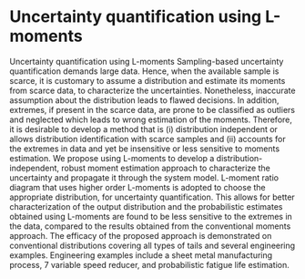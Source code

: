 # Uncertainty quantification using L-moments
Uncertainty quantification using L-moments
Sampling-based uncertainty quantification demands large data. Hence, when the available sample is scarce, it is customary to assume a distribution and estimate its moments from scarce data, to characterize the uncertainties. Nonetheless, inaccurate assumption about the distribution leads to flawed decisions. In addition, extremes, if present in the scarce data, are prone to be classified as outliers and neglected which leads to wrong estimation of the moments. Therefore, it is desirable to develop a method that is (i) distribution independent or allows distribution identification with scarce samples and (ii) accounts for the extremes in data and yet be insensitive or less sensitive to moments estimation. We propose using L-moments to develop a distribution-independent, robust moment estimation approach to characterize the uncertainty and propagate it through the system model. L-moment ratio diagram that uses higher order L-moments is adopted to choose the appropriate distribution, for uncertainty quantification. This allows for better characterization of the output distribution and the probabilistic estimates obtained using L-moments are found to be less sensitive to the extremes in the data, compared to the results obtained from the conventional moments approach. The efficacy of the proposed approach is demonstrated on conventional distributions covering all types of tails and several engineering examples. Engineering examples include a sheet metal manufacturing process, 7 variable speed reducer, and probabilistic fatigue life estimation.
